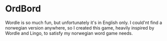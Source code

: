 # OrdBord

Wordle is so much fun, but unfortunately it's in English only. 
I could'nt find a norwegian version anywhere, so I created this game, heavily inspired by Wordle and Lingo, to satisfy my norwegian word game needs.

